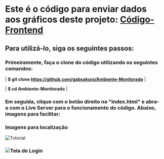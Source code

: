 # Este é o código para enviar dados aos gráficos deste projeto: [Código-Frontend](https://github.com/gabsakura/app-dados-sensores)

## Para utilizá-lo, siga os seguintes passos:

### Primeiramente, faça o clone do código utilizando os seguintes comandos:

| **$ git clone https://github.com/gabsakura/Ambiente-Monitorado** | 

| **$ cd Ambiente-Monitorado** |

### Em seguida, clique com o botão direito no "index.html" e abra-o com o Live Server para o funcionamento do código. Abaixo, imagens para facilitar:

### Imagens para localização
![Tutorial](https://github.com/gabsakura/Ambiente-Monitorado/blob/main/images/Index.png)

### ![Tela de Login](https://github.com/gabsakura/Ambiente-Monitorado/blob/main/images/image.png)
